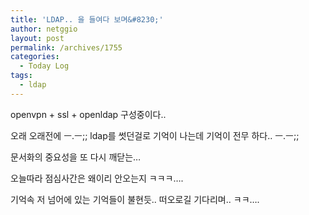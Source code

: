 ```yaml
---
title: 'LDAP.. 을 들여다 보며&#8230;'
author: netggio
layout: post
permalink: /archives/1755
categories:
  - Today Log
tags:
  - ldap
---
```

openvpn + ssl + openldap 구성중이다..  
  
오래 오래전에 ㅡ.ㅡ;; ldap를 썻던걸로 기억이 나는데 기억이 전무 하다.. ㅡ.ㅡ;;  
  
문서화의 중요성을 또 다시 깨닫는&#8230;  
  
오늘따라 점심사간은 왜이리 안오는지 ㅋㅋㅋ&#8230;.  
  
기억속 저 넘어에 있는 기억들이 불현듯.. 떠오로길 기다리며.. ㅋㅋ&#8230;.